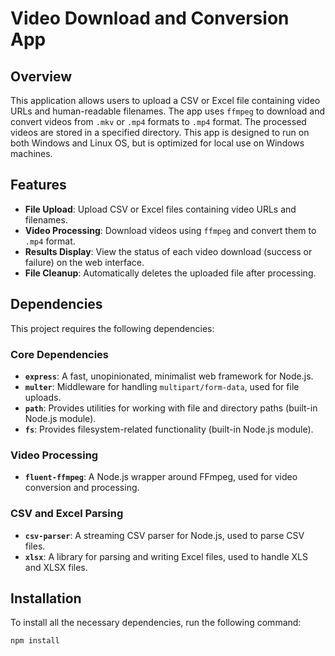 # Video Download and Conversion App

## Overview

This application allows users to upload a CSV or Excel file containing video URLs and human-readable filenames. The app uses `ffmpeg` to download and convert videos from `.mkv` or `.mp4` formats to `.mp4` format. The processed videos are stored in a specified directory. This app is designed to run on both Windows and Linux OS, but is optimized for local use on Windows machines.



## Features

- **File Upload**: Upload CSV or Excel files containing video URLs and filenames.
- **Video Processing**: Download videos using `ffmpeg` and convert them to `.mp4` format.
- **Results Display**: View the status of each video download (success or failure) on the web interface.
- **File Cleanup**: Automatically deletes the uploaded file after processing.


## Dependencies

This project requires the following dependencies:

### Core Dependencies

- **`express`**: A fast, unopinionated, minimalist web framework for Node.js.
- **`multer`**: Middleware for handling `multipart/form-data`, used for file uploads.
- **`path`**: Provides utilities for working with file and directory paths (built-in Node.js module).
- **`fs`**: Provides filesystem-related functionality (built-in Node.js module).

### Video Processing

- **`fluent-ffmpeg`**: A Node.js wrapper around FFmpeg, used for video conversion and processing.

### CSV and Excel Parsing

- **`csv-parser`**: A streaming CSV parser for Node.js, used to parse CSV files.
- **`xlsx`**: A library for parsing and writing Excel files, used to handle XLS and XLSX files.

## Installation

To install all the necessary dependencies, run the following command:

```bash
npm install
